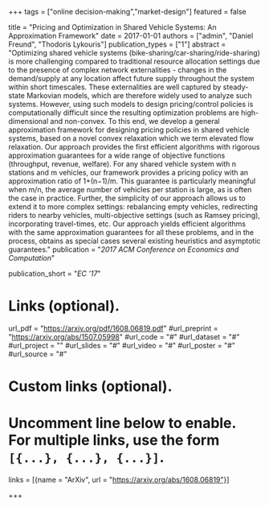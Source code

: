 +++
tags = ["online decision-making","market-design"]
featured = false

title = "Pricing and Optimization in Shared Vehicle Systems: An Approximation Framework"
date = 2017-01-01
authors = ["admin", "Daniel Freund", "Thodoris Lykouris"]
publication_types = ["1"]
abstract = "Optimizing shared vehicle systems (bike-sharing/car-sharing/ride-sharing) is more challenging compared to traditional resource allocation settings due to the presence of complex network externalities - changes in the demand/supply at any location affect future supply throughout the system within short timescales. These externalities are well captured by steady-state Markovian models, which are therefore widely used to analyze such systems. However, using such models to design pricing/control policies is computationally difficult since the resulting optimization problems are high-dimensional and non-convex. To this end, we develop a general approximation framework for designing pricing policies in shared vehicle systems, based on a novel convex relaxation which we term elevated flow relaxation. Our approach provides the first efficient algorithms with rigorous approximation guarantees for a wide range of objective functions (throughput, revenue, welfare). For any shared vehicle system with n stations and m vehicles, our framework provides a pricing policy with an approximation ratio of 1+(n−1)/m. This guarantee is particularly meaningful when m/n, the average number of vehicles per station is large, as is often the case in practice. Further, the simplicity of our approach allows us to extend it to more complex settings: rebalancing empty vehicles, redirecting riders to nearby vehicles, multi-objective settings (such as Ramsey pricing), incorporating travel-times, etc. Our approach yields efficient algorithms with the same approximation guarantees for all these problems, and in the process, obtains as special cases several existing heuristics and asymptotic guarantees."
publication = "*2017 ACM Conference on Economics and Computation*"

publication_short = "*EC '17*"

# Links (optional).
url_pdf = "https://arxiv.org/pdf/1608.06819.pdf"
#url_preprint = "https://arxiv.org/abs/1507.05998"
#url_code = "#"
#url_dataset = "#"
#url_project = ""
#url_slides = "#"
#url_video = "#"
#url_poster = "#"
#url_source = "#"

# Custom links (optional).
#   Uncomment line below to enable. For multiple links, use the form `[{...}, {...}, {...}]`.
links = [{name = "ArXiv", url = "https://arxiv.org/abs/1608.06819"}]


+++

